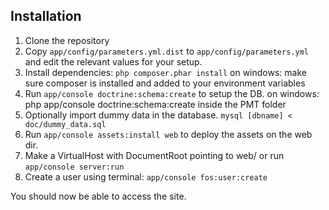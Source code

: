 Installation
------------

1. Clone the repository
2. Copy `app/config/parameters.yml.dist` to `app/config/parameters.yml` and edit the relevant values for your setup.
3. Install dependencies: `php composer.phar install`
	on windows: make sure composer is installed and added to your environment variables
4. Run `app/console doctrine:schema:create` to setup the DB.
	on windows: php app/console doctrine:schema:create inside the PMT folder
5. Optionally import dummy data in the database. `mysql [dbname] < doc/dummy_data.sql`
6. Run `app/console assets:install web` to deploy the assets on the web dir.
7. Make a VirtualHost with DocumentRoot pointing to web/ or run `app/console server:run`
8. Create a user using terminal: `app/console fos:user:create`

You should now be able to access the site.
